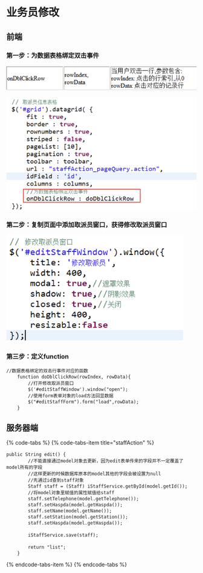 # 业务员修改

## 前端

### 第一步：为数据表格绑定双击事件

![](../../../.gitbook/assets/image%20%28120%29.png)

![](../../../.gitbook/assets/image%20%2825%29.png)

### 第二步：复制页面中添加取派员窗口，获得修改取派员窗口

![](../../../.gitbook/assets/image%20%2878%29.png)

### 第三步：定义function

```text
//数据表格绑定的双击行事件对应的函数
	function doDblClickRow(rowIndex, rowData){
		//打开修改取派员窗口
		$('#editStaffWindow').window("open");
		//使用form表单对象的load方法回显数据
		$("#editStaffForm").form("load",rowData);
	}

```

## 服务器端

{% code-tabs %}
{% code-tabs-item title="staffAction" %}
```text
public String edit() {
        //不能直接通过model对象去更新，因为edit表单传来的字段并不一定覆盖了model所有的字段
        //这样更新的时候数据库原本的model其他的字段会被设置为null
        //先通过id查到staff对象
        Staff staff = (Staff) iStaffService.getById(model.getId());
        //将model对象里赋值的属性赋值给staff
        staff.setTelephone(model.getTelephone());
        staff.setHaspda(model.getHaspda());
        staff.setName(model.getName());
        staff.setStation(model.getStation());
        staff.setHaspda(model.getHaspda());

        iStaffService.save(staff);

        return "list";
    }

```
{% endcode-tabs-item %}
{% endcode-tabs %}



